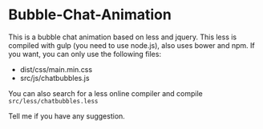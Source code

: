 # Bubble-Chat-Animation
This is a bubble chat animation based on less and jquery.
This less is compiled with gulp (you need to use node.js), also uses bower and npm.
If you want, you can only use the following files:
* dist/css/main.min.css
* src/js/chatbubbles.js

You can also search for a less online compiler and compile 
`src/less/chatbubbles.less`

Tell me if you have any suggestion.
